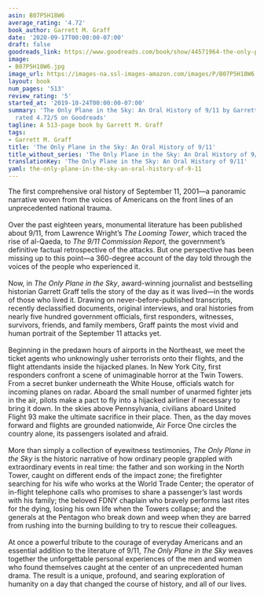 ```yaml
---
asin: B07P5H18W6
average_rating: '4.72'
book_author: Garrett M. Graff
date: '2020-09-17T00:00:00-07:00'
draft: false
goodreads_link: https://www.goodreads.com/book/show/44571964-the-only-plane-in-the-sky
image:
- B07P5H18W6.jpg
image_url: https://images-na.ssl-images-amazon.com/images/P/B07P5H18W6.01._SCLZZZZZZZ.jpg
layout: book
num_pages: '513'
review_rating: '5'
started_at: '2019-10-24T00:00:00-07:00'
summary: 'The Only Plane in the Sky: An Oral History of 9/11 by Garrett M. Graff -
  rated 4.72/5 on Goodreads'
tagline: A 513-page book by Garrett M. Graff
tags:
- Garrett M. Graff
title: 'The Only Plane in the Sky: An Oral History of 9/11'
title_without_series: 'The Only Plane in the Sky: An Oral History of 9/11'
translationKey: 'The Only Plane in the Sky: An Oral History of 9/11'
yaml: the-only-plane-in-the-sky-an-oral-history-of-9-11
---
```


The first comprehensive oral history of September 11, 2001—a panoramic narrative woven from the voices of Americans on the front lines of an unprecedented national trauma.<br /><br />Over the past eighteen years, monumental literature has been published about 9/11, from Lawrence Wright’s <i>The Looming Tower</i>, which traced the rise of al-Qaeda, to <i>The 9/11 Commission Report,</i> the government’s definitive factual retrospective of the attacks. But one perspective has been missing up to this point—a 360-degree account of the day told through the voices of the people who experienced it.<br /><br />Now, in <i>The Only Plane in the Sky</i>, award-winning journalist and bestselling historian Garrett Graff tells the story of the day as it was lived—in the words of those who lived it. Drawing on never-before-published transcripts, recently declassified documents, original interviews, and oral histories from nearly five hundred government officials, first responders, witnesses, survivors, friends, and family members, Graff paints the most vivid and human portrait of the September 11 attacks yet.<br /><br />Beginning in the predawn hours of airports in the Northeast, we meet the ticket agents who unknowingly usher terrorists onto their flights, and the flight attendants inside the hijacked planes. In New York City, first responders confront a scene of unimaginable horror at the Twin Towers. From a secret bunker underneath the White House, officials watch for incoming planes on radar. Aboard the small number of unarmed fighter jets in the air, pilots make a pact to fly into a hijacked airliner if necessary to bring it down. In the skies above Pennsylvania, civilians aboard United Flight 93 make the ultimate sacrifice in their place. Then, as the day moves forward and flights are grounded nationwide, Air Force One circles the country alone, its passengers isolated and afraid.<br /><br />More than simply a collection of eyewitness testimonies, <i>The Only Plane in the Sky</i> is the historic narrative of how ordinary people grappled with extraordinary events in real time: the father and son working in the North Tower, caught on different ends of the impact zone; the firefighter searching for his wife who works at the World Trade Center; the operator of in-flight telephone calls who promises to share a passenger’s last words with his family; the beloved FDNY chaplain who bravely performs last rites for the dying, losing his own life when the Towers collapse; and the generals at the Pentagon who break down and weep when they are barred from rushing into the burning building to try to rescue their colleagues.<br /><br />At once a powerful tribute to the courage of everyday Americans and an essential addition to the literature of 9/11, <i>The Only Plane in the Sky</i> weaves together the unforgettable personal experiences of the men and women who found themselves caught at the center of an unprecedented human drama. The result is a unique, profound, and searing exploration of humanity on a day that changed the course of history, and all of our lives.